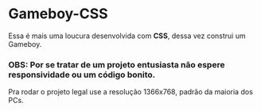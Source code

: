 # Gameboy-CSS

Essa é mais uma loucura desenvolvida com **CSS**, dessa vez construi um Gameboy.

### OBS: Por se tratar de um projeto entusiasta não espere responsividade ou um código bonito.
Pra rodar o projeto legal use a resolução 1366x768, padrão da maioria dos PCs. 
